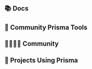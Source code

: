 ## :books: Docs


## :safety_vest: Community Prisma Tools


## :family_man_woman_girl_boy: Community


## :space_invader: Projects Using Prisma

